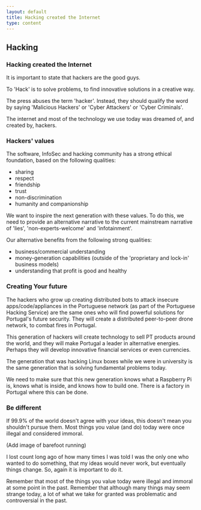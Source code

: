 ```yaml
---
layout: default
title: Hacking created the Internet
type: content
---
```


## Hacking

### Hacking created the Internet

It is important to state that hackers are the good guys.

To 'Hack' is to solve problems, to find innovative solutions in a creative way.

The press abuses the term 'hacker'. Instead, they should qualify the word by saying 'Malicious Hackers' or 'Cyber Attackers' or 'Cyber Criminals'.

The internet and most of the technology we use today was dreamed of, and created by, hackers.

### Hackers' values

The software, InfoSec and hacking community has a strong ethical foundation, based on the following qualities:

* sharing
* respect
* friendship
* trust
* non-discrimination
* humanity and companionship

We want to inspire the next generation with these values. To do this, we need to provide an alternative narrative to the current mainstream narrative of 'lies', 'non-experts-welcome' and 'infotainment'.

Our alternative benefits from the following strong qualities:

* business/commercial understanding
* money-generation capabilities (outside of the 'proprietary and lock-in' business models)
* understanding that profit is good and healthy

### Creating Your future

The hackers who grow up creating distributed bots to attack insecure apps/code/appliances in the Portuguese network (as part of the Portuguese Hacking Service) are the same ones who will find powerful solutions for Portugal's future security. They will create a distributed peer-to-peer drone network, to combat fires in Portugal. 

This generation of hackers will create technology to sell PT products around the world, and they will make Portugal a leader in alternative energies. Perhaps they will develop innovative financial services or even currencies.
 
The generation that was hacking Linux boxes while we were in university is the same generation that is solving fundamental problems today. 

We need to make sure that this new generation knows what a Raspberry Pi is, knows what is inside, and knows how to build one. There is a factory in Portugal where this can be done.

### Be different

If 99.9% of the world doesn't agree with your ideas, this doesn't mean you shouldn't pursue them.
Most things you value (and do) today were once illegal and considered immoral.

(Add image of barefoot running)

I lost count long ago of how many times I was told I was the only one who wanted to do something, that my ideas would never work, but eventually things change. So, again it is important to do it.

Remember that most of the things you value today were illegal and immoral at some point in the past. Remember that although many things may seem strange today, a lot of what we take for granted was problematic and controversial in the past.

